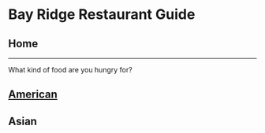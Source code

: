 # Bay Ridge Restaurant Guide
## Home
---
What kind of food are you hungry for?
## [American](american/american.md)
## Asian